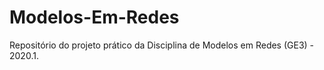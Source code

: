 # Modelos-Em-Redes
Repositório do projeto prático da Disciplina de Modelos em Redes (GE3) - 2020.1.
